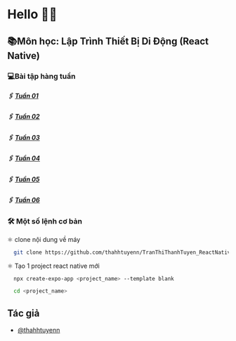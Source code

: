 
# Hello 👋👋

## 📚Môn học: Lập Trình Thiết Bị Di Động (React Native)

### 💻Bài tập hàng tuần

##### 🖇 [Tuần 01](https://github.com/thahhtuyenn/TranThiThanhTuyen_ReactNative/tree/main/ReactNative_Lab01)
##### 🖇 [Tuần 02](https://github.com/thahhtuyenn/TranThiThanhTuyen_ReactNative/tree/main/ReactNative_Lab02)
##### 🖇 [Tuần 03](https://github.com/thahhtuyenn/TranThiThanhTuyen_ReactNative/tree/main/ReactNativeLab03)
##### 🖇 [Tuần 04](https://github.com/thahhtuyenn/TranThiThanhTuyen_ReactNative/tree/main/ReactNativeLab04)
##### 🖇 [Tuần 05](https://github.com/thahhtuyenn/TranThiThanhTuyen_ReactNative/tree/main/ReactNativeLab05)
##### 🖇 [Tuần 06](https://github.com/thahhtuyenn/TranThiThanhTuyen_ReactNative/tree/main/ReactNativeLab06)

### 🛠 Một số lệnh cơ bản 

⚛️ clone nội dung về máy
```bash
  git clone https://github.com/thahhtuyenn/TranThiThanhTuyen_ReactNative.git
```

⚛️ Tạo 1 project react native mới
```bash
  npx create-expo-app <project_name> --template blank

  cd <project_name>
```


## Tác giả

- [@thahhtuyenn](https://github.com/thahhtuyenn)

